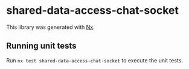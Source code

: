 # shared-data-access-chat-socket

This library was generated with [Nx](https://nx.dev).

## Running unit tests

Run `nx test shared-data-access-chat-socket` to execute the unit tests.
